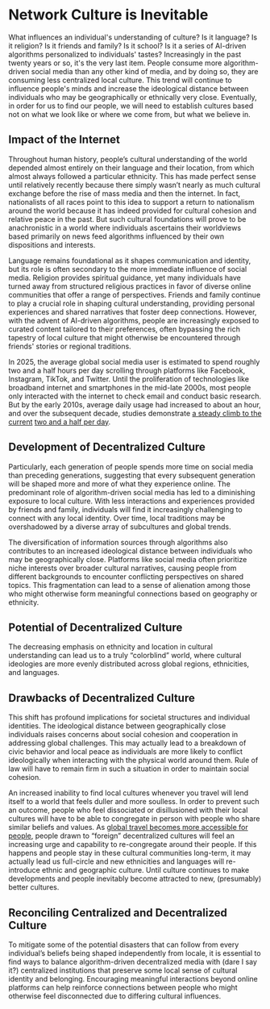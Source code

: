 # Network Culture is Inevitable

What influences an individual's understanding of culture? Is it language? Is it religion? Is it friends and family? Is it school? Is it a series of AI-driven algorithms personalized to individuals' tastes? Increasingly in the past twenty years or so, it's the very last item. People consume more algorithm-driven social media than any other kind of media, and by doing so, they are consuming less centralized local culture. This trend will continue to influence people's minds and increase the ideological distance between individuals who may be geographically or ethnically very close. Eventually, in order for us to find our people, we will need to establish cultures based not on what we look like or where we come from, but what we believe in.

## Impact of the Internet

Throughout human history, people’s cultural understanding of the world depended almost entirely on their language and their location, from which almost always followed a particular ethnicity. This has made perfect sense until relatively recently because there simply wasn’t nearly as much cultural exchange before the rise of mass media and then the internet. In fact, nationalists of all races point to this idea to support a return to nationalism around the world because it has indeed provided for cultural cohesion and relative peace in the past. But such cultural foundations will prove to be anachronistic in a world where individuals ascertains their worldviews based primarily on news feed algorithms influenced by their own dispositions and interests.

Language remains foundational as it shapes communication and identity, but its role is often secondary to the more immediate influence of social media. Religion provides spiritual guidance, yet many individuals have turned away from structured religious practices in favor of diverse online communities that offer a range of perspectives. Friends and family continue to play a crucial role in shaping cultural understanding, providing personal experiences and shared narratives that foster deep connections. However, with the advent of AI-driven algorithms, people are increasingly exposed to curated content tailored to their preferences, often bypassing the rich tapestry of local culture that might otherwise be encountered through friends' stories or regional traditions.

In 2025, the average global social media user is estimated to spend roughly two and a half hours per day scrolling through platforms like Facebook, Instagram, TikTok, and Twitter. Until the proliferation of technologies like broadband internet and smartphones in the mid-late 2000s, most people only interacted with the internet to check email and conduct basic research. But by the early 2010s, average daily usage had increased to about an hour, and over the subsequent decade, studies demonstrate [a steady climb to the current](https://influencermarketinghub.com/social-media-statistics/) [two and a half per day](https://cropink.com/daily-social-media-usage). 

## Development of Decentralized Culture

Particularly, each generation of people spends more time on social media than preceding generations, suggesting that every subsequent generation will be shaped more and more of what they experience online. The predominant role of algorithm-driven social media has led to a diminishing exposure to local culture. With less interactions and experiences provided by friends and family, individuals will find it increasingly challenging to connect with any local identity. Over time, local traditions may be overshadowed by a diverse array of subcultures and global trends. 

The diversification of information sources through algorithms also contributes to an increased ideological distance between individuals who may be geographically close. Platforms like social media often prioritize niche interests over broader cultural narratives, causing people from different backgrounds to encounter conflicting perspectives on shared topics. This fragmentation can lead to a sense of alienation among those who might otherwise form meaningful connections based on geography or ethnicity.

## Potential of Decentralized Culture

The decreasing emphasis on ethnicity and location in cultural understanding can lead us to a truly “colorblind” world, where cultural ideologies are more evenly distributed across global regions, ethnicities, and languages.

## Drawbacks of Decentralized Culture

This shift has profound implications for societal structures and individual identities. The ideological distance between geographically close individuals raises concerns about social cohesion and cooperation in addressing global challenges. This may actually lead to a breakdown of civic behavior and local peace as individuals are more likely to conflict ideologically when interacting with the physical world around them. Rule of law will have to remain firm in such a situation in order to maintain social cohesion. 

An increased inability to find local cultures whenever you travel will lend itself to a world that feels duller and more soulless. In order to prevent such an outcome, people who feel dissociated or disillusioned with their local cultures will have to be able to congregate in person with people who share similar beliefs and values. As [global travel becomes more accessible for people](https://www.perplexity.ai/search/good-morning-perplexity-genera-VL64weZBQAePuW.c_V40jw), people drawn to “foreign” decentralized cultures will feel an increasing urge and capability to re-congregate around their people. If this happens and people stay in these cultural communities long-term, it may actually lead us full-circle and new ethnicities and languages will re-introduce ethnic and geographic culture. Until culture continues to make developments and people inevitably become attracted to new, (presumably) better cultures. 

## Reconciling Centralized and Decentralized Culture

To mitigate some of the potential disasters that can follow from every individual’s beliefs being shaped independently from locale, it is essential to find ways to balance algorithm-driven decentralized media with (dare I say it?) centralized institutions that preserve some local sense of cultural identity and belonging. Encouraging meaningful interactions beyond online platforms can help reinforce connections between people who might otherwise feel disconnected due to differing cultural influences.
